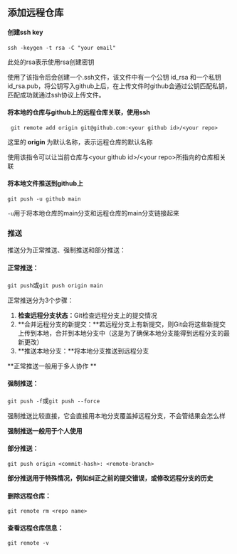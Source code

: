 ## 添加远程仓库

#### 创建ssh key

`ssh -keygen -t rsa -C "your email"`

此处的rsa表示使用rsa创建密钥

使用了该指令后会创建一个.ssh文件，该文件中有一个公钥 id_rsa 和一个私钥 id_rsa.pub，将公钥写入github上后，在上传文件时github会通过公钥匹配私钥，匹配成功就通过ssh协议上传文件。



#### 将本地的仓库与github上的远程仓库关联，使用ssh

` git remote add origin git@github.com:<your github id>/<your repo>`

这里的<strong> origin </strong>为默认名称，表示远程仓库的默认名称

使用该指令可以让当前仓库与\<your github id>/\<your repo>所指向的仓库相关联



#### 将本地文件推送到github上

`git push -u github main`

`-u`用于将本地仓库的main分支和远程仓库的main分支链接起来



### 推送

推送分为正常推送、强制推送和部分推送：

#### 正常推送：

`git push`或`git push origin main`

正常推送分为3个步骤：

1. <strong>检查远程分支状态：</strong>Git检查远程分支上的提交情况
2. **合并远程分支的新提交：**若远程分支上有新提交，则Git会将这些新提交上传到本地，合并到本地分支中（这是为了确保本地分支能得到远程分支的最新更改）
3. **推送本地分支：**将本地分支推送到远程分支

**正常推送一般用于多人协作 **



#### 强制推送：

`git push -f`或`git push --force`

强制推送比较直接，它会直接用本地分支覆盖掉远程分支，不会管结果会怎么样

**强制推送一般用于个人使用**



#### 部分推送：

`git push origin <commit-hash>: <remote-branch>`

**部分推送用于特殊情况，例如纠正之前的提交错误，或修改远程分支的历史**



#### 删除远程仓库：

`git remote rm <repo name>`



#### 查看远程仓库信息：

`git remote -v`




